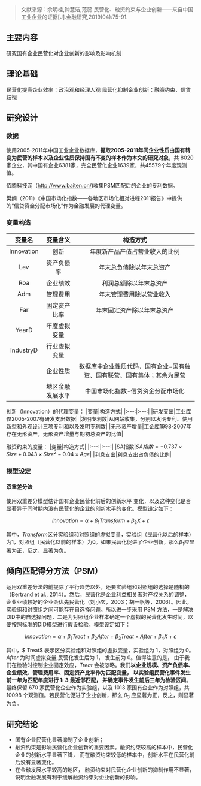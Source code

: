 > 文献来源：余明桂,钟慧洁,范蕊.民营化、融资约束与企业创新——来自中国工业企业的证据[J].金融研究,2019(04):75-91.

## 主要内容
研究国有企业民营化对企业创新的影响及影响机制

##  理论基础
民营化提高企业效率：政治观和经理人观
民营化抑制企业创新：融资约束、信贷歧视

## 研究设计

### 数据

使用2005-2011年中国工业企业数据库，**提取2005-2011年间企业性质由国有转变为民营的样本以及企业性质保持国有不变的样本作为本文的研究对象**，共 8020 家企业，其中国有企业6381家，完全民营化企业1639家，共45579个年度观测值。

佰腾科技网（http://www.baiten.cn/)收集PSM匹配后的企业的专利数据。

樊纲（2011）《中国市场化指数——各地区市场化相对进程2011报告》中提供的“信贷资金分配市场化”作为金融发展的代理变量。

### 变量构造
|变量名|变量含义|构造方式|
|:---:|:---:|:---:|
|Innovation|创新|年度新产品产值占营业收入的比例|
|Lev|资产负债率|年末总负债除以年末总资产|
|Roa|企业绩效|利润总额除以年末总资产|
|Adm|管理费用|年末管理费用除以营业收入|
|Far|固定资产比率|年末固定资产除以年末总资产|
|YearD|年度虚拟变量||
|IndustryD|行业虚拟变量||
||企业性质|数据库中企业性质代码，国有企业=国有独资、国有联营、国有集体；其余为民营|
||地区金融发展水平|中国市场化指数-信贷资金分配市场化|

创新（Innovation）的代理变量：
|变量|构造方式|
|:---:|:---:|
|研发支出|工业库仅2005-2007有研发支出数据|
|发明专利数|从网站收集，分别以发明专利、使用新型和外观设计三项专利和以及发明专利数|
|无形资产增量|工企库1998-2007年存在无形资产，无形资产增量与期初总资产的比值|

融资约束的度量：
|变量|构造方式|
|:---:|:---:|
|SA指数|$SA指数=-0.737 \times Size+0.043 \times Size^2 - 0.04 \times Age$|
|利息支出|利息支出占负债的比例|

### 模型设定

#### 双重差分法

使用双重差分模型估计国有企业民营化前后的创新水平 变化，以及这种变化是否显著异于同时期内没有民营化的企业的创新水平的变化。模型设定如下：

$$
Innovation = \alpha + \beta_1Transform + \beta_2X +\epsilon
$$

其中，$Transform$区分实验组和对照组的虚拟变量，实验组（民营化以后的样本）为1，对照组（民营化以前的样本）为0。如果民营化促进了企业创新，那么$\beta_1$应显著为正，反之，显著为负。

## 倾向匹配得分方法（PSM）

运用双重差分法的前提除了平行趋势以外，还要实验组和对照组的选择是随机的（Bertrand et al., 2014）。然后，民营化是企业利益相关者对产权关系的调整，企业业绩较好的企业会优先民营化（刘小玄，2003；胡一帆等，2006）。因此，实验组和对照组之间可能存在自选择问题。所以进一步采用 PSM 方法，一是解决DID中的自选择问题，二是为对照组企业样本确定一个虚拟的民营化发生时间，以便按照标准的DID模型进行假设检验，模型设定如下：

$$
Innovation = \alpha + \beta_1Treat+\beta_2After+\beta_3Treat \times After + \beta_4X + \epsilon
$$

其中，$ Treat$ 表示区分实验组和对照组的虚拟变量，实验组为 1，对照组为 0。$After$ 为时间虚拟变量,民营化发生后为 1， 发生前为 0。值得注意的是， 由于我们在检验时控制企业固定效应，$Treat$ 会被忽略。我们**以企业规模、资产负债率、企业绩效、管理费用率、固定资产比率作为匹配变量， 以实验组民营化事件发生前一年为匹配年度进行 1∶ 3 最近邻匹配， 并确定事件发生前后三年为检验区间**。最终保留 670 家民营化企业作为实验组，以及 1013 家国有企业作为对照组，共 10098 个观测值。若民营化促进了企业创新，那么 $\beta_3$ 应显著为正，反之，则显著为负。


## 研究结论

- 国有企业民营化显著抑制了企业创新；
- 融资约束是影响民营化企业创新的重要因素。融资约束较高的样本中，民营化企业的创新水平显著下降， 而在融资约束较低的样本中，创新水平在民营化前后没有显著变化。
- 在金融发展水平较高的地区， 融资约束对民营化企业创新的抑制作用不显著，说明金融发展有利于缓解融资约束对企业创新的影响。








